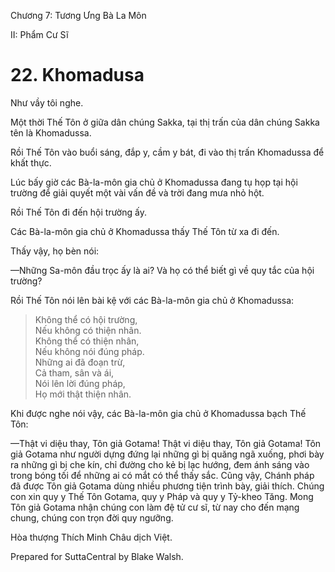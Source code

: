  

Chương 7: Tương Ưng Bà La Môn

II: Phẩm Cư Sĩ

# 22\. Khomadusa

Như vầy tôi nghe.

Một thời Thế Tôn ở giữa dân chúng Sakka, tại thị trấn của dân chúng Sakka tên là Khomadussa.

Rồi Thế Tôn vào buổi sáng, đắp y, cầm y bát, đi vào thị trấn Khomadussa để khất thực.

Lúc bấy giờ các Bà-la-môn gia chủ ở Khomadussa đang tụ họp tại hội trường để giải quyết một vài vấn đề và trời đang mưa nhỏ hột.

Rồi Thế Tôn đi đến hội trường ấy.

Các Bà-la-môn gia chủ ở Khomadussa thấy Thế Tôn từ xa đi đến.

Thấy vậy, họ bèn nói:

—Những Sa-môn đầu trọc ấy là ai? Và họ có thể biết gì về quy tắc của hội trường?

Rồi Thế Tôn nói lên bài kệ với các Bà-la-môn gia chủ ở Khomadussa:

> Không thể có hội trường,  
> Nếu không có thiện nhân.  
> Không thể có thiện nhân,  
> Nếu không nói đúng pháp.  
> Những ai đã đoạn trừ,  
> Cả tham, sân và ái,  
> Nói lên lời đúng pháp,  
> Họ mới thật thiện nhân.

Khi được nghe nói vậy, các Bà-la-môn gia chủ ở Khomadussa bạch Thế Tôn:

—Thật vi diệu thay, Tôn giả Gotama! Thật vi diệu thay, Tôn giả Gotama! Tôn giả Gotama như người dựng đứng lại những gì bị quăng ngã xuống, phơi bày ra những gì bị che kín, chỉ đường cho kẻ bị lạc hướng, đem ánh sáng vào trong bóng tối để những ai có mắt có thể thấy sắc. Cũng vậy, Chánh pháp đã được Tôn giả Gotama dùng nhiều phương tiện trình bày, giải thích. Chúng con xin quy y Thế Tôn Gotama, quy y Pháp và quy y Tỷ-kheo Tăng. Mong Tôn giả Gotama nhận chúng con làm đệ tử cư sĩ, từ nay cho đến mạng chung, chúng con trọn đời quy ngưỡng.

Hòa thượng Thích Minh Châu dịch Việt.

Prepared for SuttaCentral by Blake Walsh.